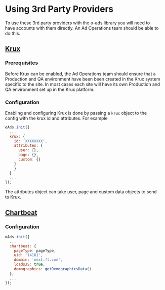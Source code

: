 # Using 3rd Party Providers
To use these 3rd party providers with the o-ads library you will need to have accounts with them directly. An Ad Operations team should be able to do this.

## [Krux](http://www.krux.com/)
### Prerequisites
Before Krux can be enabled, the Ad Operations team should ensure that a Production and QA environment have been been created in the Krux system specific to the site. In most cases each site will have its own Production and QA environment set up in the Krux platform.

### Configuration
Enabling and configuring Krux is done by passing a `krux` object to the config with the krux id and attributes. For example

```js
oAds.init({
  ...
  krux: {
    id: 'XXXXXXXX',
    attributes: {
      user: {},
      page: {},
      custom: {}
    }
    }
  }
  ...
});
```

The attributes object can take user, page and custom data objects to send to Krux.

## [Chartbeat](https://chartbeat.com/about/)
### Configuration
```js
oAds.init({
  ...
  chartbeat: {
    pageType: pageType,
    uid: '14181',
    domain: 'next.ft.com',
    loadsJS: true,
    demographics: getDemographicsData()
  },
  ...
});

```